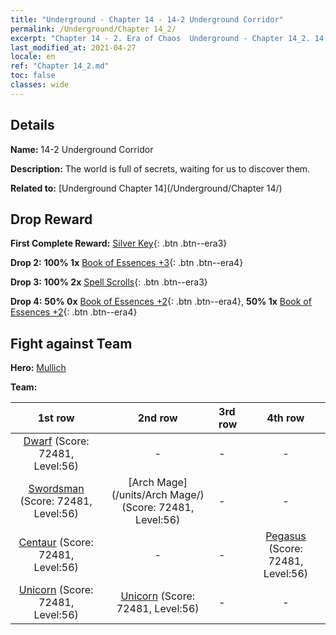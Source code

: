 ```yaml
---
title: "Underground - Chapter 14 - 14-2 Underground Corridor"
permalink: /Underground/Chapter 14_2/
excerpt: "Chapter 14 - 2. Era of Chaos  Underground - Chapter 14_2. 14-2 Underground Corridor"
last_modified_at: 2021-04-27
locale: en
ref: "Chapter 14_2.md"
toc: false
classes: wide
---
```


## Details

 **Name:** 14-2 Underground Corridor

 **Description:** The world is full of secrets, waiting for us to discover them. 

 **Related to:** [Underground Chapter 14](/Underground/Chapter 14/)

## Drop Reward

 **First Complete Reward:** [Silver Key](/Items/con_693/){: .btn .btn--era3}

 **Drop 2:** **100% 1x** [Book of Essences +3](/Items/mat_60/){: .btn .btn--era4}

 **Drop 3:** **100% 2x** [Spell Scrolls](/Items/con_694/){: .btn .btn--era3}

 **Drop 4:** **50% 0x** [Book of Essences +2](/Items/mat_53/){: .btn .btn--era4}, **50% 1x** [Book of Essences +2](/Items/mat_53/){: .btn .btn--era4}


## Fight against Team
 **Hero:** [Mullich](/heroes/Mullich/)

 **Team:**


  | 1st row | 2nd row | 3rd row | 4th row |
  |:----:|:----:|:----|:----:|
  | [Dwarf](/units/Dwarf/) (Score: 72481, Level:56)  | - | - | - |
  | [Swordsman](/units/Swordsman/) (Score: 72481, Level:56)  | [Arch Mage](/units/Arch Mage/) (Score: 72481, Level:56)  | - | - |
  | [Centaur](/units/Centaur/) (Score: 72481, Level:56)  | - | - | [Pegasus](/units/Pegasus/) (Score: 72481, Level:56)  |
  | [Unicorn](/units/Unicorn/) (Score: 72481, Level:56)  | [Unicorn](/units/Unicorn/) (Score: 72481, Level:56)  | - | - |


